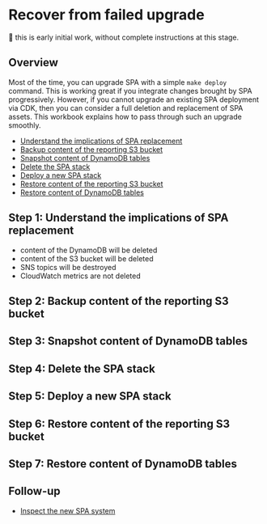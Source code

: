 # Recover from failed upgrade

:construction: this is early initial work, without complete instructions at this stage.

## Overview

Most of the time, you can upgrade SPA with a simple `make deploy` command. This is working great if you integrate changes brought by SPA progressively. However, if you cannot upgrade an existing SPA deployment via CDK, then you can consider a full deletion and replacement of SPA assets. This workbook explains how to pass through such an upgrade smoothly.

- [Understand the implications of SPA replacement](#step-1)
- [Backup content of the reporting S3 bucket](#step-2)
- [Snapshot content of DynamoDB tables](#step-3)
- [Delete the SPA stack](#step-4)
- [Deploy a new SPA stack](#step-5)
- [Restore content of the reporting S3 bucket](#step-6)
- [Restore content of DynamoDB tables](#step-7)

## Step 1: Understand the implications of SPA replacement <a id="step-1"></a>

- content of the DynamoDB will be deleted
- content of the S3 bucket will be deleted
- SNS topics will be destroyed
- CloudWatch metrics are not deleted

## Step 2: Backup content of the reporting S3 bucket <a id="step-2"></a>

## Step 3: Snapshot content of DynamoDB tables <a id="step-3"></a>

## Step 4: Delete the SPA stack <a id="step-4"></a>

## Step 5: Deploy a new SPA stack <a id="step-5"></a>

## Step 6: Restore content of the reporting S3 bucket <a id="step-6"></a>

## Step 7: Restore content of DynamoDB tables <a id="step-7"></a>

## Follow-up

- [Inspect the new SPA system](./inspect-a-production-system.md)
